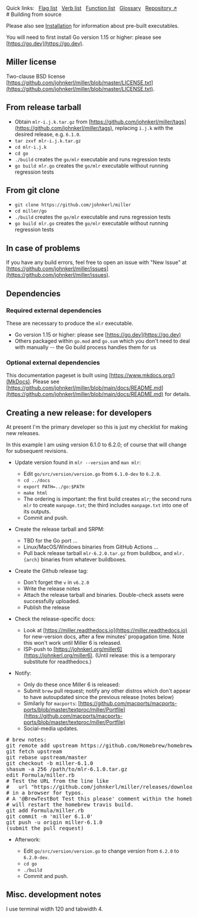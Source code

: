 <!---  PLEASE DO NOT EDIT DIRECTLY. EDIT THE .md.in FILE PLEASE. --->
<div>
<span class="quicklinks">
Quick links:
&nbsp;
<a class="quicklink" href="../reference-main-flag-list/index.html">Flag list</a>
&nbsp;
<a class="quicklink" href="../reference-verbs/index.html">Verb list</a>
&nbsp;
<a class="quicklink" href="../reference-dsl-builtin-functions/index.html">Function list</a>
&nbsp;
<a class="quicklink" href="../glossary/index.html">Glossary</a>
&nbsp;
<a class="quicklink" href="https://github.com/johnkerl/miller" target="_blank">Repository ↗</a>
</span>
</div>
# Building from source

Please also see [Installation](installation.md) for information about pre-built executables.

You will need to first install Go version 1.15 or higher: please see [https://go.dev](https://go.dev).

## Miller license

Two-clause BSD license [https://github.com/johnkerl/miller/blob/master/LICENSE.txt](https://github.com/johnkerl/miller/blob/master/LICENSE.txt).

## From release tarball

* Obtain `mlr-i.j.k.tar.gz` from [https://github.com/johnkerl/miller/tags](https://github.com/johnkerl/miller/tags), replacing `i.j.k` with the desired release, e.g. `6.1.0`.
* `tar zxvf mlr-i.j.k.tar.gz`
* `cd mlr-i.j.k`
* `cd go`
* `./build` creates the `go/mlr` executable and runs regression tests
* `go build mlr.go` creates the `go/mlr` executable without running regression tests

## From git clone

* `git clone https://github.com/johnkerl/miller`
* `cd miller/go`
* `./build` creates the `go/mlr` executable and runs regression tests
* `go build mlr.go` creates the `go/mlr` executable without running regression tests

## In case of problems

If you have any build errors, feel free to open an issue with "New Issue" at [https://github.com/johnkerl/miller/issues](https://github.com/johnkerl/miller/issues).

## Dependencies

### Required external dependencies

These are necessary to produce the `mlr` executable.

* Go version 1.15 or higher: please see [https://go.dev](https://go.dev)
* Others packaged within `go.mod` and `go.sum` which you don't need to deal with manually -- the Go build process handles them for us

### Optional external dependencies

This documentation pageset is built using [https://www.mkdocs.org/](MkDocs). Please see [https://github.com/johnkerl/miller/blob/main/docs/README.md](https://github.com/johnkerl/miller/blob/main/docs/README.md) for details.

## Creating a new release: for developers

At present I'm the primary developer so this is just my checklist for making new releases.

In this example I am using version 6.1.0 to 6.2.0; of course that will change for subsequent revisions.

* Update version found in `mlr --version` and `man mlr`:

    * Edit `go/src/version/version.go` from `6.1.0-dev` to `6.2.0`.
    * `cd ../docs`
    * `export PATH=../go:$PATH`
    * `make html`
    * The ordering is important: the first build creates `mlr`; the second runs `mlr` to create `manpage.txt`; the third includes `manpage.txt` into one of its outputs.
    * Commit and push.

* Create the release tarball and SRPM:

    * TBD for the Go port ...
    * Linux/MacOS/Windows binaries from GitHub Actions ...
    * Pull back release tarball `mlr-6.2.0.tar.gz` from buildbox, and `mlr.{arch}` binaries from whatever buildboxes.

* Create the Github release tag:

    * Don't forget the `v` in `v6.2.0`
    * Write the release notes
    * Attach the release tarball and binaries. Double-check assets were successfully uploaded.
    * Publish the release

* Check the release-specific docs:

    * Look at [https://miller.readthedocs.io](https://miller.readthedocs.io) for new-version docs, after a few minutes' propagation time. Note this won't work until Miller 6 is released.
    * ISP-push to [https://johnkerl.org/miller6](https://johnkerl.org/miller6). (Until release: this is a temporary substitute for readthedocs.)

* Notify:

    * Only do these once Miller 6 is released:
    * Submit `brew` pull request; notify any other distros which don't appear to have autoupdated since the previous release (notes below)
    * Similarly for `macports`: [https://github.com/macports/macports-ports/blob/master/textproc/miller/Portfile](https://github.com/macports/macports-ports/blob/master/textproc/miller/Portfile)
    * Social-media updates.

<pre class="pre-non-highlight-non-pair">
# brew notes:
git remote add upstream https://github.com/Homebrew/homebrew-core # one-time setup only
git fetch upstream
git rebase upstream/master
git checkout -b miller-6.1.0
shasum -a 256 /path/to/mlr-6.1.0.tar.gz
edit Formula/miller.rb
# Test the URL from the line like
#   url "https://github.com/johnkerl/miller/releases/download/v6.1.0/mlr-6.1.0.tar.gz"
# in a browser for typos.
# A '@BrewTestBot Test this please' comment within the homebrew-core pull request
# will restart the homebrew travis build.
git add Formula/miller.rb
git commit -m 'miller 6.1.0'
git push -u origin miller-6.1.0
(submit the pull request)
</pre>

* Afterwork:

    * Edit `go/src/version/version.go` to change version from `6.2.0` to `6.2.0-dev`.
    * `cd go`
    * `./build`
    * Commit and push.

## Misc. development notes

I use terminal width 120 and tabwidth 4.
